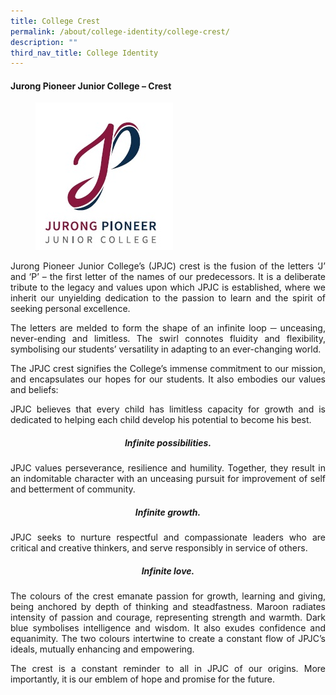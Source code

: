 ```yaml
---
title: College Crest
permalink: /about/college-identity/college-crest/
description: ""
third_nav_title: College Identity
---
```

<h4><strong>Jurong Pioneer Junior College – Crest</strong></h4>

<figure>
<img src="/images/JPJC%20sch%20crest.jpg"></figure>

<div align=justify>
<p>		 
Jurong Pioneer Junior College’s (JPJC) crest is the fusion of the letters ‘J’ and ‘P’ – the first letter of the names of our predecessors. It is a deliberate tribute to the legacy and values upon which JPJC is established, where we inherit our unyielding dedication to the passion to learn and the spirit of seeking personal excellence. 
</p>

<p>
The letters are melded to form the shape of an infinite loop ─ unceasing, never-ending and limitless. The swirl connotes fluidity and flexibility, symbolising our students’ versatility in adapting to an ever-changing world.
</p>

<p>
The JPJC crest signifies the College’s immense commitment to our mission, and encapsulates our hopes for our students. It also embodies our values and beliefs:
</p>

<p>
JPJC believes that every child has limitless capacity for growth and is dedicated to helping each child develop his potential to become his best.
</p>

<center><h5><strong>Infinite possibilities. </strong></h5></center>
<p>
JPJC values perseverance, resilience and humility. Together, they result in an indomitable character with an unceasing pursuit for improvement of self and betterment of community.
</p>

<center><h5><strong>Infinite growth.</strong></h5></center></center>
<p>
JPJC seeks to nurture respectful and compassionate leaders who are critical and creative thinkers, and serve responsibly in service of others.
</p>

<center><h5><strong>Infinite love. </strong></h5></center></center>
<p>
The colours of the crest emanate passion for growth, learning and giving, being anchored by depth of thinking and steadfastness. Maroon radiates intensity of passion and courage, representing strength and warmth. Dark blue symbolises intelligence and wisdom. It also exudes confidence and equanimity. The two colours intertwine to create a constant flow of JPJC’s ideals, mutually enhancing and empowering.</p>

<p>
The crest is a constant reminder to all in JPJC of our origins. More importantly, it is our emblem of hope and promise for the future.</p>